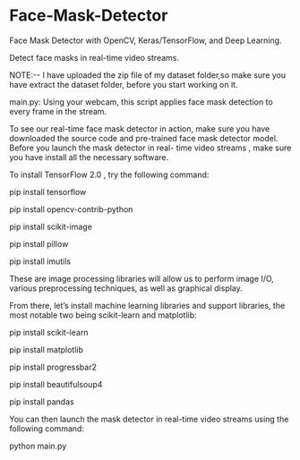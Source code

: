 # Face-Mask-Detector
Face Mask Detector with OpenCV, Keras/TensorFlow, and Deep Learning.

Detect face masks in real-time video streams.


NOTE:-- I have uploaded the zip file of my dataset folder,so make sure you have extract the dataset folder, before you start working on it.


main.py: Using your webcam, this script applies face mask detection to every frame in the stream.

To see our real-time  face mask detector in action, make sure you have downloaded the source code and pre-trained face mask detector model.
Before you launch the mask detector in real- time video streams , make sure you have install all the necessary software.

 To install TensorFlow 2.0 , try the following command: 
 
 pip install tensorflow
 
 pip install opencv-contrib-python
 
 pip install scikit-image
 
 pip install pillow
 
 pip install imutils
 
 These  are image processing libraries will allow us to perform image I/O, various preprocessing techniques, as well as graphical display.
 
From there, let’s install machine learning libraries and support libraries, the most notable two being scikit-learn and matplotlib:

  
 pip install scikit-learn  
 
 pip install matplotlib
 
 pip install progressbar2
 
 pip install beautifulsoup4
 
 pip install pandas
 
   
   
You can then launch the mask detector in real-time video streams using the following command:

python main.py
